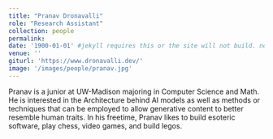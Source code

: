 ```yaml
---
title: "Pranav Dronavalli"
role: "Research Assistant"
collection: people
permalink: 
date: '1900-01-01' #jekyll requires this or the site will not build. not sure what it does yet. order?
venue: ''
giturl: 'https://www.dronavalli.dev/'
image: '/images/people/pranav.jpg'
---
```

Pranav is a junior at UW-Madison majoring in Computer Science and Math. He is interested in the Architecture behind AI models as well as methods or techniques that can be employed to allow generative content to better resemble human traits. In his freetime, Pranav likes to build esoteric software, play chess, video games, and build legos.
